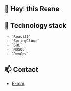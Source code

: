 ## :rocket: Hey! this Reene
## :book: Technology stack 
     - `ReactJS`
     - `SpringCloud`
     - `SQL`
     - `NOSQL`
     - `DevOps`
## :mailbox: Contact
 - <a target="_blank" href="mailto:reene44444@gmail.com">E-mail</a>
